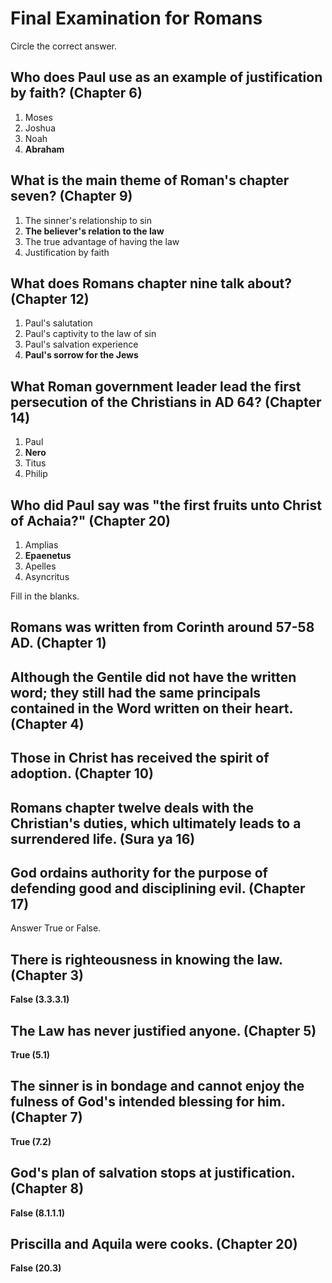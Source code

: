 # Final Examination for Romans

Circle the correct answer.

## Who does Paul use as an example of justification by faith? (Chapter 6)

1. Moses
2. Joshua
3. Noah
4. **Abraham**

## What is the main theme of Roman's chapter seven? (Chapter 9)

1. The sinner's relationship to sin
2. **The believer's relation to the law**
3. The true advantage of having the law
4. Justification by faith

## What does Romans chapter nine talk about? (Chapter 12)

1. Paul's salutation
2. Paul's captivity to the law of sin
3. Paul's salvation experience
4. **Paul's sorrow for the Jews**

## What Roman government leader lead the first persecution of the Christians in AD 64? (Chapter 14)

1. Paul
2. **Nero**
3. Titus
4. Philip

## Who did Paul say was "the first fruits unto Christ of Achaia?" (Chapter 20)

1. Amplias
2. **Epaenetus**
3. Apelles
4. Asyncritus

Fill in the blanks.

## Romans was written from **Corinth** around **57-58** AD. (Chapter 1)

## Although the Gentile did not have the written word; they still had the same principals contained in the Word **written** **on** **their** **heart**. (Chapter 4) 

## Those in Christ has received the spirit of **adoption**. (Chapter 10)

## Romans chapter twelve deals with the **Christian's** **duties**, which ultimately leads to a **surrendered** **life**. (Sura ya 16)

## God ordains authority for the purpose of **defending** **good** and **disciplining** **evil**. (Chapter 17)

Answer True or False.

## There is righteousness in knowing the law. (Chapter 3)

**False (3.3.3.1)**

## The Law has never justified anyone. (Chapter 5)

**True (5.1)**

## The sinner is in bondage and cannot enjoy the fulness of God's intended blessing for him. (Chapter 7)

**True (7.2)**

## God's plan of salvation stops at justification. (Chapter 8)

**False (8.1.1.1)**

## Priscilla and Aquila were cooks. (Chapter 20)

**False (20.3)**
